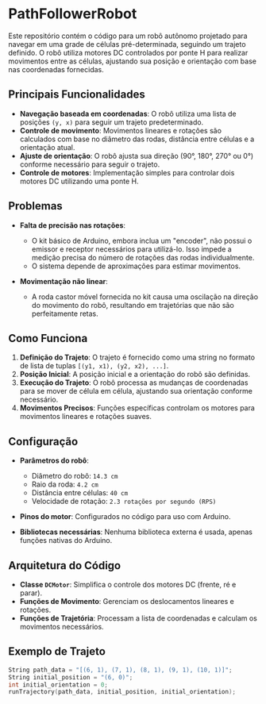 # PathFollowerRobot

Este repositório contém o código para um robô autônomo projetado para navegar em uma grade de células pré-determinada, seguindo um trajeto definido. O robô utiliza motores DC controlados por ponte H para realizar movimentos entre as células, ajustando sua posição e orientação com base nas coordenadas fornecidas.

## Principais Funcionalidades  
- **Navegação baseada em coordenadas**: O robô utiliza uma lista de posições `(y, x)` para seguir um trajeto predeterminado.  
- **Controle de movimento**: Movimentos lineares e rotações são calculados com base no diâmetro das rodas, distância entre células e a orientação atual.  
- **Ajuste de orientação**: O robô ajusta sua direção (90°, 180°, 270° ou 0°) conforme necessário para seguir o trajeto.  
- **Controle de motores**: Implementação simples para controlar dois motores DC utilizando uma ponte H.


## Problemas  
- **Falta de precisão nas rotações**:  
  - O kit básico de Arduino, embora inclua um "encoder", não possui o emissor e receptor necessários para utilizá-lo. Isso impede a medição precisa do número de rotações das rodas individualmente.  
  - O sistema depende de aproximações para estimar movimentos.  

- **Movimentação não linear**:  
  - A roda castor móvel fornecida no kit causa uma oscilação na direção do movimento do robô, resultando em trajetórias que não são perfeitamente retas.
 

## Como Funciona  
1. **Definição do Trajeto**: O trajeto é fornecido como uma string no formato de lista de tuplas `[(y1, x1), (y2, x2), ...]`.  
2. **Posição Inicial**: A posição inicial e a orientação do robô são definidas.  
3. **Execução do Trajeto**: O robô processa as mudanças de coordenadas para se mover de célula em célula, ajustando sua orientação conforme necessário.  
4. **Movimentos Precisos**: Funções específicas controlam os motores para movimentos lineares e rotações suaves.  

## Configuração  
- **Parâmetros do robô**:  
  - Diâmetro do robô: `14.3 cm`  
  - Raio da roda: `4.2 cm`  
  - Distância entre células: `40 cm`  
  - Velocidade de rotação: `2.3 rotações por segundo (RPS)`  

- **Pinos do motor**: Configurados no código para uso com Arduino.  
- **Bibliotecas necessárias**: Nenhuma biblioteca externa é usada, apenas funções nativas do Arduino.  

## Arquitetura do Código  
- **Classe `DCMotor`**: Simplifica o controle dos motores DC (frente, ré e parar).  
- **Funções de Movimento**: Gerenciam os deslocamentos lineares e rotações.  
- **Funções de Trajetória**: Processam a lista de coordenadas e calculam os movimentos necessários.  

## Exemplo de Trajeto  
```cpp
String path_data = "[(6, 1), (7, 1), (8, 1), (9, 1), (10, 1)]";
String initial_position = "(6, 0)";
int initial_orientation = 0;
runTrajectory(path_data, initial_position, initial_orientation);



